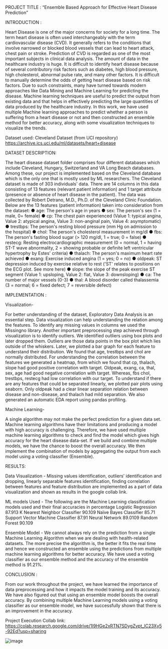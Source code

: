 PROJECT TITLE : “Ensemble Based Approach for Effective Heart Disease Prediction”

INTRODUCTION :

Heart Disease is one of the major concerns for society for a long time. The term 
heart disease is often used interchangeably with the term cardiovascular disease 
(CVD). It generally refers to the conditions that involve narrowed or blocked blood 
vessels that can lead to heart attack, chest pain or stroke. Prediction of CVD is 
regarded as one of the most important subjects in clinical data analysis. The 
amount of data in the healthcare industry is huge. It is difficult to identify heart 
disease because of several contributory risk factors such as diabetes, high blood 
pressure, high cholesterol, abnormal pulse rate, and many other factors. It is 
difficult to manually determine the odds of getting heart disease based on risk 
factors. Due to such constraints, many have turned towards modern approaches 
like Data Mining and Machine Learning for predicting the disease. Machine 
learning techniques are useful to predict the output from existing data and that 
helps in effectively predicting the large quantities of data produced by the 
healthcare industry. In this work, we have used multiple Machine learning 
approaches to predict whether a person is suffering from a heart disease or not 
and then constructed an ensemble method for better accuracy, along with some 
visualization techniques to visualize the trends.

Dataset used: Cleveland Dataset (from UCI repository)
https://archive.ics.uci.edu/ml/datasets/heart+disease

DATASET DESCRIPTION:

The heart disease dataset folder comprises four different databases which include 
Cleveland, Hungary, Switzerland and VA Long Beach databases. Among these, 
our project is implemented based on the Cleveland database which is the only one 
that is mostly used by ML researchers. The Cleveland dataset is made of 303 
individuals' data. There are 14 columns in this data consisting of 13 features 
(relevant patient information) and 1 target attribute (presence or absence of heart 
disease in the patient). The data was collected by Robert Detrano, M.D., Ph.D. of 
the Cleveland Clinic Foundation. Below are the 13 features (patient information) 
taken into consideration from the dataset:
● age: The person's age in years
● sex: The person's sex (1 = male, 0= female)
● cp: The chest pain experienced (Value 1: typical angina, Value 2: atypical angina, Value 3: non-anginal pain, Value 4: asymptomatic)
● trestbps: The person's resting blood pressure (mm Hg on admission to the hospital)
● chol: The person's cholesterol measurement in mg/dl
● fbs: The person's fasting blood sugar (> 120 mg/dl, 1 = true; 0 = false)
● restecg: Resting electrocardiographic measurement (0 = normal, 1 = having ST-T wave abnormality, 2 = showing probable or definite left ventricular hypertrophy by Estes' criteria)
● thalach: The person's maximum heart rate achieved
● exang: Exercise induced angina (1 = yes; 0 = no)
● oldpeak: ST depression induced by exercise relative to rest ('ST' relates to positions on the ECG plot. See more here)
● slope: the slope of the peak exercise ST segment (Value 1: upsloping, Value 2: flat, Value 3: downsloping) 
● ca: The number of major vessels (0-3)
● thal: A blood disorder called thalassemia (3 = normal; 6 = fixed defect; 7 = reversible defect)


IMPLEMENTATION :

Visualization-

For better understanding of the dataset, Exploratory Data Analysis is an 
essential step. Data visualization can help understanding the relation among the 
features. To identify any missing values in columns we used the Missingno library. 
Another important preprocessing step achieved through visualization is to identify 
outliers. We identified outliers using box plots and later dropped them. Outliers are 
those data points in the box plot which lies outside of the whiskers. Later, we 
plotted a bar graph for each feature to understand their distribution. We found that 
age, trestbps and chol are normally distributed. For understanding the correlation 
between the features we generated a heatmap, from which we found that cp, 
thalach, slope had good positive correlation with target. Oldpeak, exang, ca, thal, 
sex, age had good negative correlation with target. Whereas, fbs chol, trestbps, 
restecg had low correlation with our target. To understand if there are any features 
that could be separated linearly, we plotted pair plots using seaborn. Only oldpeak 
had a clear linear separation relation between disease and non-disease, and 
thalach had mild separation. We also generated an automatic EDA report using 
pandas profiling. 

Machine Learning-

A single algorithm may not make the perfect prediction for a given data set. 
Machine learning algorithms have their limitations and producing a model with high 
accuracy is challenging. Therefore, we have used multiple machine learning 
algorithms to check and find the model which gives high accuracy for the heart 
disease data-set. If we build and combine multiple models, we have the chance to 
boost the overall accuracy. We then implement the combination of models by 
aggregating the output from each model using a voting classifier (Ensemble).

RESULTS:

Data Visualization -
Missing values identification, outliers’ identification and dropping, linearly 
separable features identification, finding correlation between features and feature 
distribution are implemented as a part of data visualization and shown as results 
in the google collab link.

ML models Used -
The following are the Machine Learning classification models used and their final 
accuracies in percentage
Logistic Regression 87.913
K Nearest Neighbor Classifier 90.109
Naïve Bayes Classifier 85.71
Support Vector Machine Classifier 87.91
Neural Network 89.0109
Random Forest 90.109

Ensemble Model -
We cannot always rely on the prediction from a single Machine Learning Algorithm 
when we are dealing with health-related datasets. The more precise the algorithm 
is, the better it fits the real time and hence we constructed an ensemble using the 
predictions from multiple machine learning algorithms for better accuracy. We have 
used a voting classifier as our ensemble method and the accuracy of the ensemble 
method is 91.21%.

CONCLUSION :

From our work throughout the project, we have learned the importance of data 
preprocessing and how it impacts the model training and its accuracy. We have 
also figured out that using an ensemble model boosts the overall accuracy. By 
combining multiple Machine Learning models using a voting classifier as our 
ensemble model, we have successfully shown that there is an improvement in the 
accuracy.


Project Execution Collab link:
https://colab.research.google.com/drive/1I9HGe2xRTN7SDygZvpt_lC23Xy5-92Ed?usp=sharing

![image](https://user-images.githubusercontent.com/121780458/213554510-7e0b5e3d-0a1e-4483-ba37-c39fb65225c3.png)


